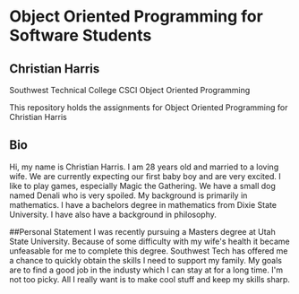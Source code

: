 # Object Oriented Programming for Software Students

## Christian Harris
Southwest Technical College
CSCI Object Oriented Programming

This repository holds the assignments for Object Oriented Programming for Christian Harris

## Bio
Hi, my name is Christian Harris. I am 28 years old and married to a loving wife. We are currently
expecting our first baby boy and are very excited. I like to play games, especially Magic the Gathering.
We have a small dog named Denali who is very spoiled.
My background is primarily in mathematics. I have a bachelors degree in mathematics from Dixie State University.
I have also have a background in philosophy.

##Personal Statement
I was recently pursuing a Masters degree at Utah State University. Because of some difficulty
with my wife's health it became unfeasable for me to complete this degree. Southwest Tech
has offered me a chance to quickly obtain the skills I need to support my family. My goals are to
find a good job in the industy which I can stay at for a long time. I'm not too picky. All I really
want is to make cool stuff and keep my skills sharp.


 

